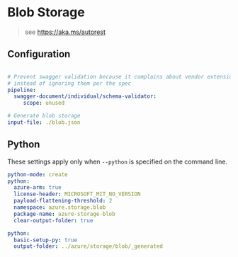 # Blob Storage
> see https://aka.ms/autorest

## Configuration
``` yaml

# Prevent swagger validation because it complains about vendor extensions
# instead of ignoring them per the spec
pipeline:
  swagger-document/individual/schema-validator:
     scope: unused

# Generate blob storage
input-file: ./blob.json
```

## Python

These settings apply only when `--python` is specified on the command line.
``` yaml $(python)
python-mode: create
python:
  azure-arm: true
  license-header: MICROSOFT_MIT_NO_VERSION
  payload-flattening-threshold: 2
  namespace: azure.storage.blob
  package-name: azure-storage-blob
  clear-output-folder: true
```
``` yaml $(python) && $(python-mode) == 'create'
python:
  basic-setup-py: true
  output-folder: ../azure/storage/blob/_generated
```